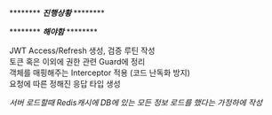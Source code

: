******** ***진행상황*** ********  

******** ***해야함*** ********  

JWT Access/Refresh 생성, 검증 루틴 작성  
토큰 혹은 이외에 권한 관련 Guard에 정리  
객체를 매핑해주는 Interceptor 적용 (코드 난독화 방지)  
요청에 따른 정해진 응답 타입 생성  

*서버 로드할때 Redis캐시에 DB에 있는 모든 정보 로드를 했다는 가정하에 작성*
